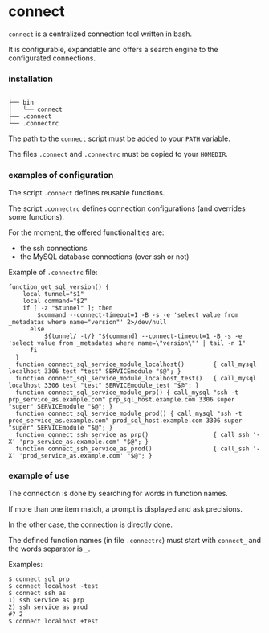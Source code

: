 # connect

`connect` is a centralized connection tool written in bash.

It is configurable, expandable and offers a search engine to the configurated connections.


### installation

```
.
├── bin
│   └── connect
├── .connect
└── .connectrc
```

The path to the `connect` script must be added to your `PATH` variable.

The files `.connect` and `.connectrc` must be copied to your `HOMEDIR`.

### examples of configuration

The script `.connect` defines reusable functions.

The script `.connectrc` defines connection configurations (and overrides some functions).

For the moment, the offered functionalities are:
- the ssh connections
- the MySQL database connections (over ssh or not)

Example of `.connectrc` file:

```
function get_sql_version() {
    local tunnel="$1"
    local command="$2"   
    if [ -z "$tunnel" ]; then
        $command --connect-timeout=1 -B -s -e 'select value from _metadatas where name="version"' 2>/dev/null 
      else
          ${tunnel/ -t/} "${command} --connect-timeout=1 -B -s -e 'select value from _metadatas where name=\"version\"' | tail -n 1"
      fi
  }
  function connect_sql_service_module_localhost()        { call_mysql localhost 3306 test "test" SERVICEmodule "$@"; } 
  function connect_sql_service_module_localhost_test()   { call_mysql localhost 3306 test "test" SERVICEmodule_test "$@"; }
  function connect_sql_service_module_prp() { call_mysql "ssh -t prp_service_as.example.com" prp_sql_host.example.com 3306 super "super" SERVICEmodule "$@"; }
  function connect_sql_service_module_prod() { call_mysql "ssh -t prod_service_as.example.com" prod_sql_host.example.com 3306 super "super" SERVICEmodule "$@"; }
  function connect_ssh_service_as_prp()                  { call_ssh '-X' 'prp_service_as.example.com' "$@"; }
  function connect_ssh_service_as_prod()                 { call_ssh '-X' 'prod_service_as.example.com' "$@"; }
```

### example of use

The connection is done by searching for words in function names.

If more than one item match, a prompt is displayed and ask precisions.

In the other case, the connection is directly done.

The defined function names (in file `.connectrc`) must start with `connect_` and the words separator is `_`.

Examples:

```
$ connect sql prp
$ connect localhost -test
$ connect ssh as
1) ssh service as prp
2) ssh service as prod
#? 2
$ connect localhost +test
```
